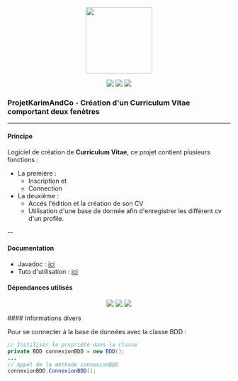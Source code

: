 <p align="center">
<img src="https://image.flaticon.com/icons/svg/311/311334.svg" width="150">
</p>

<p align="center">

<img src="http://hits.dwyl.io/alvarezsarah/alvarezsarah/PPE_Creation_CV.svg">
<img src="https://img.shields.io/github/contributors/alvarezsarah/PPE_Creation_CV">
<img src="https://img.shields.io/github/repo-size/alvarezsarah/PPE_Creation_CV">
</p>

### ProjetKarimAndCo - Création d'un Curriculum Vitae comportant deux fenètres
---
#### Principe 
Logiciel de création de **Curriculum Vitae**, ce projet contient plusieurs fonctions :
+ La première :
	+ Inscription 
	  et 
	+ Connection
+ La deuxième :
	+ Accés l'édition et la création de son CV
	+ Utilisation d'une base de donnée afin d'enregistrer les différent cv d'un profile.

-- 

#### Documentation
+ Javadoc : [ici](https://alvarezsarah.github.io/PPE_Creation_CV/)  
+ Tuto d'utilisation : [ici](https://docs.google.com/document/d/1on2TyfWRNnNtBA2q7An1OkUc9deOPRRCrf83_6wnQ18/edit?usp=sharing)

#### Dépendances utilisés
<p align="center">
<img src="https://img.shields.io/badge/commons--net-3.6-success">
<img src="https://img.shields.io/badge/mysql--connector--java-5.1.48-success">
<img src="https://img.shields.io/badge/itextpdf-5.5.13.1.jar-sucess">
<p>
#### Informations divers

Pour se connecter à la base de données avec la classe BDD :
```java
// Initiliser la propriété dans la classe
private BDD connexionBDD = new BDD();
...
// Appel de la méthode connexionBDD
connexionBDD.ConnexionBDD();
```
